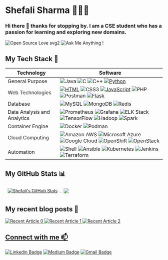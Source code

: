 # Shefali Sharma 👩🏻‍💻
### Hi there 👋 thanks for stopping by. I am a CSE student who has a passion for learning and exploring new domains.

![Open Source Love svg2](https://badges.frapsoft.com/os/v2/open-source.svg?v=103)
![Ask Me Anything !](https://img.shields.io/badge/Ask%20me-anything-1abc9c.svg)

## My Tech Stack 🧰
|Technology| Software|
|-|-|
|General Purpose| ![Java](https://img.shields.io/badge/-java-E34A86?style=flat-square&logo=java) ![C](https://img.shields.io/badge/-C-000?&logo=C) ![C++](https://img.shields.io/badge/-C++-00599C?style=flat-square&logo=c) [![Python](https://img.shields.io/badge/-Python-3776AB?style=flat-square&logo=python&logoColor=ffffff)](https://www.python.org/) |
|Web Technologies| [![HTML](https://img.shields.io/static/v1?label=&message=HTML&color=ff751a&logo=HTML5&logoColor=FFFFFF)](https://developer.mozilla.org/en-US/docs/Web/Guide/HTML/HTML5) ![CSS3](https://img.shields.io/badge/-CSS3-1572B6?style=flat-square&logo=css3) [![JavaScript](https://img.shields.io/badge/-JavaScript-%23F7DF1C?style=flat-square&logo=javascript&logoColor=000000&labelColor=%23F7DF1C&color=%23FFCE5A)](https://www.javascript.com/) ![PHP](https://img.shields.io/badge/-php-394989?style=plastic&logo=php) ![Postman](https://img.shields.io/badge/Postman-black?style=flat-square&logo=postman) [![Flask](https://img.shields.io/badge/-Flask-000000?style=flat-square&logo=Flask&logoColor=ffffff)](https://flask.palletsprojects.com/) |  
|Database| ![MySQL](https://img.shields.io/badge/-MySQL-black?style=flat-square&logo=mysql) ![MongoDB](https://img.shields.io/badge/-MongoDB-black?style=flat-square&logo=mongodb) ![Redis](https://img.shields.io/badge/-Redis-black?style=flat-square&logo=Redis)   |
|Data Analysis and Analytics| ![Prometheus](https://img.shields.io/badge/-Prometheus-DF4F2B?style=flat-square&logo=Prometheus&logoColor=ffffff) ![Grafana](https://img.shields.io/badge/-Grafana-000?&logo=Grafana) ![ELK Stack](https://img.shields.io/badge/-Elastic%20Stack-005571?style=flat-square&logo=Elastic%20Stack) ![TensorFlow](https://img.shields.io/badge/-TensorFlow-FF6F00?style=flat-square&logo=TensorFlow&logoColor=ffffff) ![Hadoop](https://img.shields.io/badge/-Hadoop-66CCFF?style=flat-square&logo=Apache%20Hadoop&logoColor=FFFF00) ![Spark](https://img.shields.io/badge/-Spark-FFFFFF?style=flat-square&logo=Apache%20Spark&logoColor=E25A1C)   | 
|Container Engine| ![Docker](https://img.shields.io/badge/-Docker-black?style=flat-square&logo=docker) ![Podman](https://img.shields.io/badge/-Podman-black?style=flat-square&logo=podman)|
|Cloud Computing| ![Amazon AWS](https://img.shields.io/badge/Amazon%20AWS-232F3E?style=flat-square&logo=amazon-aws) ![Microsoft Azure](https://img.shields.io/badge/Microsoft%20Azure-232F7E?style=flat-square&logo=microsoft-azure) ![Google Cloud](https://img.shields.io/badge/Google%20Cloud-black?style=flat-square&logo=google-cloud) ![OpenShift](https://img.shields.io/badge/-OpenShift-EE0000?style=flat-square&logo=red%20hat%20open%20shift&logoColor=ffffff) ![OpenStack](https://img.shields.io/badge/-OpenStack-ED1944?style=flat-square&logo=OpenStack&logoColor=ffffff)|
|Automation| ![Shell](https://img.shields.io/badge/-Shell-blasck?style=plastic&logo=Shell) ![Ansible](https://img.shields.io/badge/Ansible-black?style=flat-square&logo=ansible) ![Kubernetes](https://img.shields.io/badge/-Kubernetes-326CE5?style=flat-square&logo=Kubernetes&logoColor=ffffff)  ![Jenkins](https://img.shields.io/badge/-Jenkins-black?style=plastic&logo=Jenkins) ![Terraform](https://img.shields.io/badge/-Terraform-7B42BC?style=flat-square&logo=Terraform)|
## My GitHub Stats 📊


<a href="https://github.com/Shefali321">
  <img align="center" style="margin:0.5rem" src="https://github-readme-stats.vercel.app/api?username=Shefali321&count_private=true&show_icons=true&theme=radical&hide_rank=false" alt="Shefali's GitHub Stats" />
</a>
<a href="https://github.com/Shefali321">
  <img align="center" style="margin:0.5rem" src="https://github-readme-stats.vercel.app/api/top-langs/?username=Shefali321&layout=compact&theme=radical" />
</a>

## My recent blog posts 🔆
<a target="_blank" href="https://github-readme-medium-recent-article.vercel.app/medium/@shefali9/0"><img src="https://github-readme-medium-recent-article.vercel.app/medium/@shefali9/0" alt="Recent Article 0">
<a target="_blank" href="https://github-readme-medium-recent-article.vercel.app/medium/@shefali9/1"><img src="https://github-readme-medium-recent-article.vercel.app/medium/@shefali9/1" alt="Recent Article 1">
<a target="_blank" href="https://github-readme-medium-recent-article.vercel.app/medium/@shefali9/2"><img src="https://github-readme-medium-recent-article.vercel.app/medium/@shefali9/2" alt="Recent Article 2">

<!--
Here are some ideas to get you started:

- 🔭 I’m currently working on ...
- 🌱 I’m currently learning ...
- 👯 I’m looking to collaborate on ...
- 🤔 I’m looking for help with ...git config --global http.sslBackend schannel
- 💬 Ask me about ...
- 📫 How to reach me: ...
- 😄 Pronouns: ...
- ⚡ Fun fact: ...
-->
## Connect with me 📫
[![Linkedin Badge](https://img.shields.io/badge/-Shefali%20Sharma-blue?style=social&logo=Linkedin&logoColor=blue&link=https://www.linkedin.com/in/sharma-shefali/)](https://www.linkedin.com/in/sharma-shefali/) [![Medium Badge](https://img.shields.io/badge/-@sshefali021-03a57a?style=flat-square&labelColor=000000&logo=Medium&link=https://medium.com/@shefali9/)](https://medium.com/@sshefali021) [![Gmail Badge](https://img.shields.io/badge/-sshefali021-c14438?style=social&logo=Gmail&logoColor=red&link=mailto:sshefali021@gmail.com)](mailto:sshefali021@gmail.com) 
